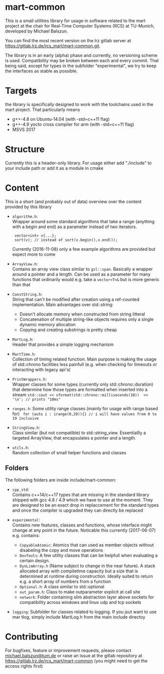 # mart-common

This is a small utilities library for usage in software related to the mart project at the chair for Real-Time Computer Systems (RCS) at TU-Munich, developed by Michael Balszun.

You can find the most recent version on the lrz gitlab server at https://gitlab.lrz.de/rcs_mart/mart-common.git. 

The library is in an early (alpha) phase and currently, no versioning scheme is used. Compatibility may be broken between each and every commit. That being said, except for types in the subfolder "experimental", we try to keep the interfaces as stable as possible. 

# Targets 
the library is specifically designed to work with the toolchains used in the mart project. That particularly means
- g++-4.8 on Ubuntu-14.04 (with -std=c++11 flag)
- g++-4.9 yocto cross compiler for arm (with -std=c++11 flag)
- MSVS 2017


# Structure
Currently this is a header-only library. For usage either add "./include" to your include path or add it as a module in cmake

# Content
This is a short (and probably out of data) overview over the content provided by this library

- `algorithm.h`:     
  Wrapper around some standard algorithms that take a range (anything with a begin and end) as a parameter instead of two iterators.
  ```
   vector<int> v{...};
   sort(v); // instead of sort(v.begin(),v.end());
  ```
  Currently (2016-11-08) only a few example algorithms are provided but expect more to come

- `ArrayView.h`:   
  Contains an array view class similar to `gsl::span`. Basically a wrapper around a pointer and a length. 
  Can be used as a parameter for many functions that ordinarily would e.g. take a `vector<T>&` but is more generic than that 
 
- `ConstString.h`:   
  String that can't be modified after creation using a ref-counted implementation. 
  Main advantages over std::string: 
	- Doesn't allocate memory when constructed from string litteral
	- Concatenation of multiple string-like objects requires only a single dynamic memory allocation
  - Copying and creating substrings is pretty cheap

- `MartLog.h`:  
  Header that provides a simple logging mechanism
		
- `MartTime.h`:   
  Collection of timing related function. Main purpose is making the usage of std::chrono facilities less painfull
  (e.g. when checking for timeouts or interacting with legacy api's)


- `PrintWrappers.h`:  
  Wrapper classes for some types (currently only std::chrono::duration) that determine how those types are formatted when inserted into a stream
  `std::cout << sformat(std::chrono::milliseconds(10))  << '\n'; // prints "10ms"`

- `ranges.h`: 
  Some utility range classes (mainly for usage with range based for)
  ` for (auto i : irange(0,20)){} // i will have values from 0 to 19 inclusive`

- `StringView.h`:  
  Class similar (but not compatible) to std::string_view. Essentiallly a targeted ArrayView, that encapsulates a pointer and a length.

- `utils.h`:  
  Random collection of small helper functions and classes
 
## Folders
 The following folders are inside include/mart-common:
  
- `cpp_std`:  
  Contains c\++14/c++17 types that are missing in the standard library shipped with gcc 4.8 / 4.9 which we have to use at the moment. They are designed to be an exact drop in replaccement for the standard types and once the compiler is upgraded they can directly be replaced

- `experimental`:  
  Contains new features, classes and functions, whose interface might change at any point in the future. Noticable this currently (2017-06-07) e.g. contains:
   - `CopyableAtomic`: Atomics that can used as member objects without disabeling the copy and move operations
   - `DevTools`: A few utility classes that can be helpfull when evaluating a certain design.
   - `DynLimArray.h` (Name subject to change in the near future). A stack allocated array with compiletime capacity but a size that is determined at runtime during construction. Ideally suited to return e.g. a short array of numbers from a function
   - `Optional.h`: A class similar to std::optional
   - `out_param.h`: Class to make outparameter explicit at call site
   - `network`: Folder containing slim abstraction layer above sockets for compatibility across windows and linux udp and tcp sockets 

- `logging`: Subfolder for classes related to logging. If you jsut want to use mar tlog, simply include MartLog.h from the main include directoy
  
# Contributing
  
  For bugfixes, feature or improvement requests, please contact michael.balszun@tum.de or raise an issue at the gitlab repository at https://gitlab.lrz.de/rcs_mart/mart-common (you might need to get the access rights first)
